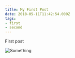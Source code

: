 ```yaml
---
title: My First Post
date: 2018-05-11T11:42:54.000Z
tags:
- first
- second
---
```


First post

![Something](/uploads/test1.png)
